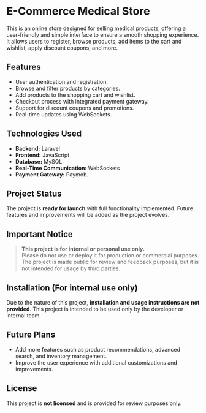 # E-Commerce Medical Store

This is an online store designed for selling medical products, offering a user-friendly and simple interface to ensure a smooth shopping experience. It allows users to register, browse products, add items to the cart and wishlist, apply discount coupons, and more.

## Features
- User authentication and registration.
- Browse and filter products by categories.
- Add products to the shopping cart and wishlist.
- Checkout process with integrated payment gateway.
- Support for discount coupons and promotions.
- Real-time updates using WebSockets.

## Technologies Used
- **Backend:** Laravel
- **Frontend:** JavaScript
- **Database:** MySQL
- **Real-Time Communication:** WebSockets
- **Payment Gateway:** Paymob.

## Project Status
The project is **ready for launch** with full functionality implemented. Future features and improvements will be added as the project evolves.

## Important Notice
> **This project is for internal or personal use only.**  
> Please do not use or deploy it for production or commercial purposes.  
> The project is made public for review and feedback purposes, but it is not intended for usage by third parties.

## Installation (For internal use only)
Due to the nature of this project, **installation and usage instructions are not provided**. This project is intended to be used only by the developer or internal team.

## Future Plans
- Add more features such as product recommendations, advanced search, and inventory management.
- Improve the user experience with additional customizations and improvements.

## License
This project is **not licensed** and is provided for review purposes only.
